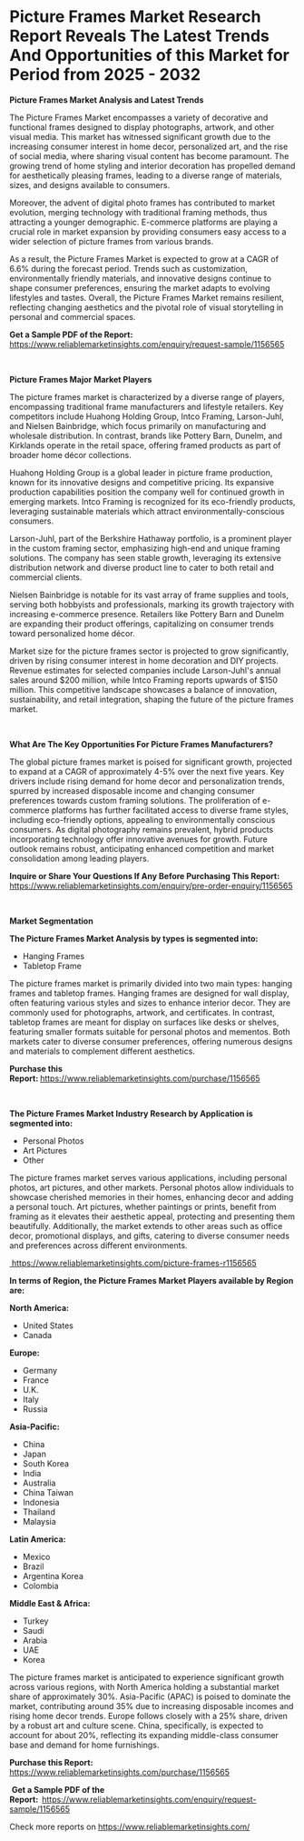 <p><h1>Picture Frames Market Research Report Reveals The Latest Trends And Opportunities of this Market for Period from 2025 - 2032</h1></p><p><strong>Picture Frames Market Analysis and Latest Trends</strong></p>
<p><p>The Picture Frames Market encompasses a variety of decorative and functional frames designed to display photographs, artwork, and other visual media. This market has witnessed significant growth due to the increasing consumer interest in home decor, personalized art, and the rise of social media, where sharing visual content has become paramount. The growing trend of home styling and interior decoration has propelled demand for aesthetically pleasing frames, leading to a diverse range of materials, sizes, and designs available to consumers.</p><p>Moreover, the advent of digital photo frames has contributed to market evolution, merging technology with traditional framing methods, thus attracting a younger demographic. E-commerce platforms are playing a crucial role in market expansion by providing consumers easy access to a wider selection of picture frames from various brands.</p><p>As a result, the Picture Frames Market is expected to grow at a CAGR of 6.6% during the forecast period. Trends such as customization, environmentally friendly materials, and innovative designs continue to shape consumer preferences, ensuring the market adapts to evolving lifestyles and tastes. Overall, the Picture Frames Market remains resilient, reflecting changing aesthetics and the pivotal role of visual storytelling in personal and commercial spaces.</p></p>
<p><strong>Get a Sample PDF of the Report:&nbsp;</strong> <a href="https://www.reliablemarketinsights.com/enquiry/request-sample/1156565?utm_campaign=2214&utm_medium=2&utm_source=Github&utm_content=ia&utm_term=05042025&utm_id=picture-frames">https://www.reliablemarketinsights.com/enquiry/request-sample/1156565</a></p>
<p>&nbsp;</p>
<p><strong>Picture Frames Major Market Players</strong></p>
<p><p>The picture frames market is characterized by a diverse range of players, encompassing traditional frame manufacturers and lifestyle retailers. Key competitors include Huahong Holding Group, Intco Framing, Larson-Juhl, and Nielsen Bainbridge, which focus primarily on manufacturing and wholesale distribution. In contrast, brands like Pottery Barn, Dunelm, and Kirklands operate in the retail space, offering framed products as part of broader home décor collections.</p><p>Huahong Holding Group is a global leader in picture frame production, known for its innovative designs and competitive pricing. Its expansive production capabilities position the company well for continued growth in emerging markets. Intco Framing is recognized for its eco-friendly products, leveraging sustainable materials which attract environmentally-conscious consumers. </p><p>Larson-Juhl, part of the Berkshire Hathaway portfolio, is a prominent player in the custom framing sector, emphasizing high-end and unique framing solutions. The company has seen stable growth, leveraging its extensive distribution network and diverse product line to cater to both retail and commercial clients.</p><p>Nielsen Bainbridge is notable for its vast array of frame supplies and tools, serving both hobbyists and professionals, marking its growth trajectory with increasing e-commerce presence. Retailers like Pottery Barn and Dunelm are expanding their product offerings, capitalizing on consumer trends toward personalized home décor.</p><p>Market size for the picture frames sector is projected to grow significantly, driven by rising consumer interest in home decoration and DIY projects. Revenue estimates for selected companies include Larson-Juhl's annual sales around $200 million, while Intco Framing reports upwards of $150 million. This competitive landscape showcases a balance of innovation, sustainability, and retail integration, shaping the future of the picture frames market.</p></p>
<p>&nbsp;</p>
<p><strong>What Are The Key Opportunities For Picture Frames Manufacturers?</strong></p>
<p><p>The global picture frames market is poised for significant growth, projected to expand at a CAGR of approximately 4-5% over the next five years. Key drivers include rising demand for home decor and personalization trends, spurred by increased disposable income and changing consumer preferences towards custom framing solutions. The proliferation of e-commerce platforms has further facilitated access to diverse frame styles, including eco-friendly options, appealing to environmentally conscious consumers. As digital photography remains prevalent, hybrid products incorporating technology offer innovative avenues for growth. Future outlook remains robust, anticipating enhanced competition and market consolidation among leading players.</p></p>
<p><strong>Inquire or Share Your Questions If Any Before Purchasing This Report:</strong> <a href="https://www.reliablemarketinsights.com/enquiry/pre-order-enquiry/1156565?utm_campaign=2214&utm_medium=2&utm_source=Github&utm_content=ia&utm_term=05042025&utm_id=picture-frames">https://www.reliablemarketinsights.com/enquiry/pre-order-enquiry/1156565</a></p>
<p>&nbsp;</p>
<p><strong>Market Segmentation</strong></p>
<p><strong>The Picture Frames Market Analysis by types is segmented into:</strong></p>
<p><ul><li>Hanging Frames</li><li>Tabletop Frame</li></ul></p>
<p><p>The picture frames market is primarily divided into two main types: hanging frames and tabletop frames. Hanging frames are designed for wall display, often featuring various styles and sizes to enhance interior decor. They are commonly used for photographs, artwork, and certificates. In contrast, tabletop frames are meant for display on surfaces like desks or shelves, featuring smaller formats suitable for personal photos and mementos. Both markets cater to diverse consumer preferences, offering numerous designs and materials to complement different aesthetics.</p></p>
<p><strong>Purchase this Report:&nbsp;</strong><a href="https://www.reliablemarketinsights.com/purchase/1156565?utm_campaign=2214&utm_medium=2&utm_source=Github&utm_content=ia&utm_term=05042025&utm_id=picture-frames">https://www.reliablemarketinsights.com/purchase/1156565</a></p>
<p>&nbsp;</p>
<p><strong>The Picture Frames Market Industry Research by Application is segmented into:</strong></p>
<p><ul><li>Personal Photos</li><li>Art Pictures</li><li>Other</li></ul></p>
<p><p>The picture frames market serves various applications, including personal photos, art pictures, and other markets. Personal photos allow individuals to showcase cherished memories in their homes, enhancing decor and adding a personal touch. Art pictures, whether paintings or prints, benefit from framing as it elevates their aesthetic appeal, protecting and presenting them beautifully. Additionally, the market extends to other areas such as office decor, promotional displays, and gifts, catering to diverse consumer needs and preferences across different environments.</p></p>
<p><a href="https://www.reliablemarketinsights.com/picture-frames-r1156565?utm_campaign=2214&utm_medium=2&utm_source=Github&utm_content=ia&utm_term=05042025&utm_id=picture-frames">&nbsp;https://www.reliablemarketinsights.com/picture-frames-r1156565</a></p>
<p><strong>In terms of Region, the Picture Frames Market Players available by Region are:</strong></p>
<p>
    <p> <strong> North America: </strong>
        <ul>
            <li>United States</li>
            <li>Canada</li>
        </ul>
        </p> 
    <p> <strong> Europe: </strong>
        <ul>
            <li>Germany</li>
            <li>France</li>
            <li>U.K.</li>
            <li>Italy</li>
            <li>Russia</li>
        </ul>
        </p> 
    <p> <strong> Asia-Pacific: </strong>
        <ul>
            <li>China</li>
            <li>Japan</li>
            <li>South Korea</li>
            <li>India</li>
            <li>Australia</li>
            <li>China Taiwan</li>
            <li>Indonesia</li>
            <li>Thailand</li>
            <li>Malaysia</li>
        </ul>
        </p> 
    <p> <strong> Latin America: </strong>
        <ul>
            <li>Mexico</li>
            <li>Brazil</li>
            <li>Argentina Korea</li>
            <li>Colombia</li>
        </ul>
        </p> 
    <p> <strong> Middle East & Africa: </strong>
        <ul>
            <li>Turkey</li>
            <li>Saudi</li>
            <li>Arabia</li>
            <li>UAE</li>
            <li>Korea</li>
        </ul>
    </p>
    </p>
<p><p>The picture frames market is anticipated to experience significant growth across various regions, with North America holding a substantial market share of approximately 30%. Asia-Pacific (APAC) is poised to dominate the market, contributing around 35% due to increasing disposable incomes and rising home decor trends. Europe follows closely with a 25% share, driven by a robust art and culture scene. China, specifically, is expected to account for about 20%, reflecting its expanding middle-class consumer base and demand for home furnishings.</p></p>
<p><strong>Purchase this Report: </strong><a href="https://www.reliablemarketinsights.com/purchase/1156565?utm_campaign=2214&utm_medium=2&utm_source=Github&utm_content=ia&utm_term=05042025&utm_id=picture-frames">https://www.reliablemarketinsights.com/purchase/1156565</a></p>
<p>&nbsp;<strong>Get a Sample PDF of the Report:&nbsp;&nbsp;</strong><a href="https://www.reliablemarketinsights.com/enquiry/request-sample/1156565?utm_campaign=2214&utm_medium=2&utm_source=Github&utm_content=ia&utm_term=05042025&utm_id=picture-frames">https://www.reliablemarketinsights.com/enquiry/request-sample/1156565</a></p>
<p><strong></strong></p>
<p>Check more reports on <a href="https://www.reliablemarketinsights.com/?utm_campaign=2214&utm_medium=2&utm_source=Github&utm_content=ia&utm_term=05042025&utm_id=picture-frames">https://www.reliablemarketinsights.com/</a></p>
